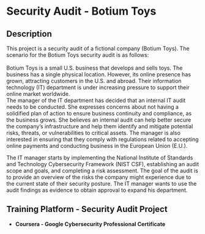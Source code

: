 <h1>Security Audit - Botium Toys</h1>


<h2>Description</h2>
This project is a security audit of a fictional company (Botium Toys). The scenario for the Botium Toys security audit is as follows:
<br>
<br>
Botium Toys is a small U.S. business that develops and sells toys. The business has a single physical location. However, its online presence has grown, attracting customers in the U.S. and abroad. Their information technology (IT) department is under increasing pressure to support their online market worldwide. 
<br>
The manager of the IT department has decided that an internal IT audit needs to be conducted. She expresses concerns about not having a solidified plan of action to ensure business continuity and compliance, as the business grows. She believes an internal audit can help better secure the company’s infrastructure and help them identify and mitigate potential risks, threats, or vulnerabilities to critical assets. The manager is also interested in ensuring that they comply with regulations related to accepting online payments and conducting business in the European Union (E.U.).   

The IT manager starts by implementing the National Institute of Standards and Technology Cybersecurity Framework (NIST CSF), establishing an audit scope and goals, and completing a risk assessment. The goal of the audit is to provide an overview of the risks the company might experience due to the current state of their security posture. The IT manager wants to use the audit findings as evidence to obtain approval to expand his department. 
<br>

<h2>Training Platform - Security Audit Project</h2>

- <b>Coursera - Google Cybersecurity Professional Certificate</b>


</p>
